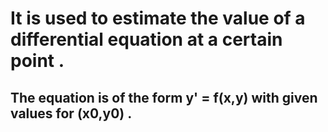 # It is used to estimate the value of a differential equation at a certain point .
## The equation is of the form y' = f(x,y) with given values for (x0,y0) .